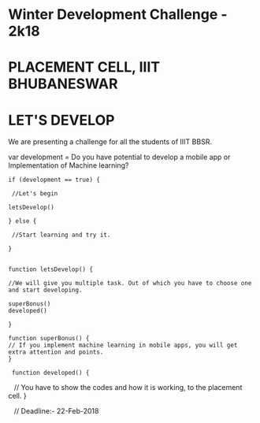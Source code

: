 # Winter Development Challenge - 2k18

# PLACEMENT CELL, IIIT BHUBANESWAR
# LET'S DEVELOP
We are presenting a challenge for all the students of IIIT BBSR.

var development = Do you have potential to develop a mobile app or Implementation of Machine learning?

    if (development == true) {

     //Let's begin

    letsDevelop()
  
    } else {
 
     //Start learning and try it.
 
    }


    function letsDevelop() {

    //We will give you multiple task. Out of which you have to choose one and start developing.
    
    superBonus()
    developed()

    }
    
    function superBonus() {
    // If you implement machine learning in mobile apps, you will get extra attention and points.
    }
    
     function developed() {
    // You have to show the codes and how it is working, to the placement cell.
    }
    
    // Deadline:- 22-Feb-2018
